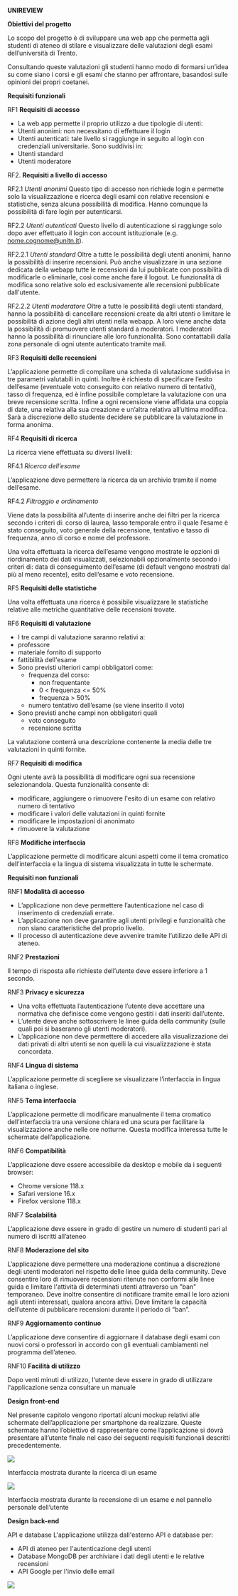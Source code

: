 ﻿**UNIREVIEW**

**Obiettivi del progetto**

Lo scopo del progetto è di sviluppare una web app che permetta agli studenti di ateneo di stilare e visualizzare delle valutazioni degli esami dell’università di Trento.

Consultando queste valutazioni gli studenti hanno modo di formarsi un’idea su come siano i corsi e gli esami che stanno per affrontare, basandosi sulle opinioni dei propri coetanei.

**Requisiti funzionali**

RF1 **Requisiti di accesso**

- La web app permette il proprio utilizzo a due tipologie di utenti:
- Utenti anonimi: non necessitano di effettuare il login
- Utenti autenticati: tale livello si raggiunge in seguito al login con credenziali universitarie. Sono suddivisi in:
- Utenti standard
- Utenti moderatore

RF2. **Requisiti a livello di accesso**

RF2.1 *Utenti anonimi* Questo tipo di accesso non richiede login e permette solo la visualizzazione e ricerca degli esami con relative recensioni e statistiche, senza alcuna possibilità di modifica. Hanno comunque la possibilità di fare login per autenticarsi.

RF2.2 *Utenti autenticati* Questo livello di autenticazione si raggiunge solo dopo aver effettuato il login con account istituzionale (e.g. nome.cognome@unitn.it).

RF2.2.1 *Utenti standard* Oltre a tutte le possibilità degli utenti anonimi, hanno la possibilità di inserire recensioni. Può anche visualizzare in una sezione dedicata della webapp tutte le recensioni da lui pubblicate con possibilità di modificarle o eliminarle, così come anche fare il logout. Le funzionalità di modifica sono relative solo ed esclusivamente alle recensioni pubblicate dall'utente.

RF2.2.2 *Utenti moderatore* Oltre a tutte le possibilità degli utenti standard, hanno la possibilità di cancellare recensioni create da altri utenti o limitare le possibilità di azione degli altri utenti nella webapp. A loro viene anche data la possibilità di promuovere utenti standard a moderatori. I moderatori hanno la possibilità di rinunciare alle loro funzionalità. Sono contattabili dalla zona personale di ogni utente autenticato tramite mail.

RF3 **Requisiti delle recensioni**

L’applicazione permette di compilare una scheda di valutazione suddivisa in tre parametri valutabili in quinti. Inoltre è richiesto di specificare l’esito dell’esame (eventuale voto conseguito con relativo numero di tentativi), tasso di frequenza, ed è infine possibile completare la valutazione con una breve recensione scritta. Infine a ogni recensione viene affidata una coppia di date, una relativa alla sua creazione e un’altra relativa all’ultima modifica. Sarà a discrezione dello studente decidere se pubblicare la valutazione in forma anonima.

RF4 **Requisiti di ricerca**

La ricerca viene effettuata su diversi livelli:

RF4.1 *Ricerca dell’esame*

L’applicazione deve permettere la ricerca da un archivio tramite il nome dell’esame.

RF4.2 *Filtraggio e ordinamento*

Viene data la possibilità all’utente di inserire anche dei filtri per la ricerca secondo i criteri di: corso di laurea, lasso temporale entro il quale l’esame è stato conseguito, voto generale della recensione, tentativo e tasso di frequenza, anno di corso e nome del professore.

Una volta effettuata la ricerca dell’esame vengono mostrate le opzioni di riordinamento dei dati visualizzati, selezionabili opzionalmente secondo i criteri di: data di conseguimento dell’esame (di default vengono mostrati dal più al meno recente), esito dell’esame e voto recensione.

RF5 **Requisiti delle statistiche**

Una volta effettuata una ricerca è possibile visualizzare le          statistiche relative alle metriche quantitative delle recensioni trovate.

RF6 **Requisiti di valutazione**

- I tre campi di valutazione saranno relativi a:
- professore
- materiale fornito di supporto
- fattibilità dell'esame
- Sono previsti ulteriori campi obbligatori come:
  - frequenza del corso:
    - non frequentante
    - 0 < frequenza <= 50%
    - frequenza > 50%
  - numero tentativo dell’esame (se viene inserito il voto)
- Sono previsti anche campi non obbligatori quali
  - voto conseguito
  - recensione scritta

La valutazione conterrà una descrizione contenente la media delle tre valutazioni in quinti fornite.

RF7 **Requisiti di modifica**

Ogni utente avrà la possibilità di modificare ogni sua recensione selezionandola. Questa funzionalità consente di:

- modificare, aggiungere o rimuovere l'esito di un esame con relativo numero di tentativo
- modificare i valori delle valutazioni in quinti fornite
- modificare le impostazioni di anonimato
- rimuovere la valutazione

RF8 **Modifiche interfaccia**

L’applicazione permette di modificare alcuni aspetti come il tema cromatico dell’interfaccia e la lingua di sistema visualizzata in tutte le schermate.

**Requisiti non funzionali**

RNF1 **Modalità di accesso**

- L’applicazione non deve permettere l’autenticazione nel caso di inserimento di credenziali errate.
- L’applicazione non deve garantire agli utenti privilegi e funzionalità che non siano caratteristiche del proprio livello.
- Il processo di autenticazione deve avvenire tramite l’utilizzo delle API di ateneo.

RNF2 **Prestazioni**

Il tempo di risposta alle richieste dell’utente deve essere inferiore a 1 secondo.

RNF3 **Privacy e sicurezza**

- Una volta effettuata l’autenticazione l’utente deve accettare una normativa che definisce come vengono gestiti i dati inseriti dall’utente.
- L’utente deve anche sottoscrivere le linee guida della community (sulle quali poi si baseranno gli utenti moderatori).
- L’applicazione non deve permettere di accedere alla visualizzazione dei dati privati di altri utenti se non quelli la cui visualizzazione è stata concordata.

RNF4 **Lingua di sistema**

L’applicazione permette di scegliere se visualizzare l’interfaccia in lingua italiana o inglese.

RNF5 **Tema interfaccia**

L’applicazione permette di modificare manualmente il tema cromatico dell’interfaccia tra una versione chiara ed una scura per facilitare la visualizzazione anche nelle ore notturne. Questa modifica interessa tutte le schermate dell’applicazione.

RNF6 **Compatibilità**

L’applicazione deve essere accessibile da desktop e mobile da i seguenti browser: 

- Chrome versione 118.x 
- Safari versione 16.x
- Firefox versione 118.x

RNF7 **Scalabilità**

L’applicazione deve essere in grado di gestire un numero di studenti pari al numero di iscritti all’ateneo

RNF8 **Moderazione del sito**

L’applicazione deve permettere una moderazione continua a discrezione degli utenti moderatori nel rispetto delle linee guida della community. Deve consentire loro di rimuovere recensioni ritenute non conformi alle linee guida e limitare l'attività di determinati utenti attraverso un "ban" temporaneo. Deve inoltre consentire di notificare tramite email le loro azioni agli utenti interessati, qualora ancora attivi. Deve limitare la capacità dell’utente di pubblicare recensioni durante il periodo di “ban”.

RNF9 **Aggiornamento continuo**

L’applicazione deve consentire di aggiornare il database degli esami con nuovi corsi o professori in accordo con gli eventuali cambiamenti nel programma dell’ateneo.

RNF10 **Facilità di utilizzo**

Dopo venti minuti di utilizzo, l'utente deve essere in grado di utilizzare l'applicazione senza consultare un manuale

**Design front-end**

Nel presente capitolo vengono riportati alcuni mockup relativi alle schermate dell’applicazione per smartphone da realizzare. Queste schermate hanno l’obiettivo di rappresentare come l’applicazione si dovrà presentare all’utente finale nel caso dei seguenti requisiti funzionali descritti precedentemente.

![](Aspose.Words.833e0a9f-52b4-41b3-b132-4fb2e7423035.001.jpeg)

Interfaccia mostrata durante la ricerca di un esame

![](Aspose.Words.833e0a9f-52b4-41b3-b132-4fb2e7423035.002.jpeg)

Interfaccia mostrata durante la recensione di un esame e nel pannello personale dell’utente

**Design back-end**

API e database L'applicazione utilizza dall'esterno API e database per:

- API di ateneo per l'autenticazione degli utenti
- Database MongoDB per archiviare i dati degli utenti e le relative recensioni
- API Google per l'invio delle email

![](Aspose.Words.833e0a9f-52b4-41b3-b132-4fb2e7423035.003.jpeg)
